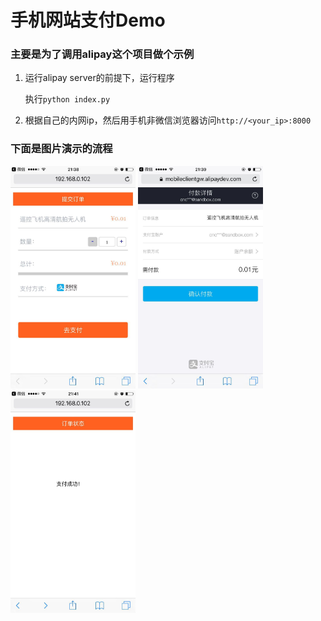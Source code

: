 手机网站支付Demo
====================================

### 主要是为了调用alipay这个项目做个示例

1. 运行alipay server的前提下，运行程序

	执行`python index.py`

2. 根据自己的内网ip，然后用手机非微信浏览器访问`http://<your_ip>:8000`

### 下面是图片演示的流程

<img src="step1.jpeg" width="200"/> <img src="step2.jpeg" width="200"/> <img src="step3.jpeg" width="200"/>
